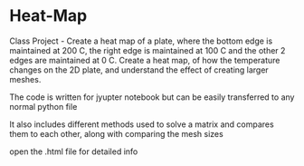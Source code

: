 # Heat-Map
Class Project - Create a heat map of a plate, where the bottom edge is maintained at 200 C, the right edge is maintained at 100 C and the other 2 edges are maintained at 0 C. Create a heat map, of how the temperature changes on the 2D plate, and understand the effect of creating larger meshes. 

The code is written for jyupter notebook but can be easily transferred to any normal python file

It also includes different methods used to solve a matrix and compares them to each other, along with comparing the mesh sizes

open the .html file for detailed info
